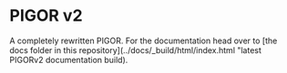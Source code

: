 # PIGOR v2
A completely rewritten PIGOR. For the documentation head over to [the docs folder in this repository](../docs/_build/html/index.html "latest PIGORv2 documentation build).